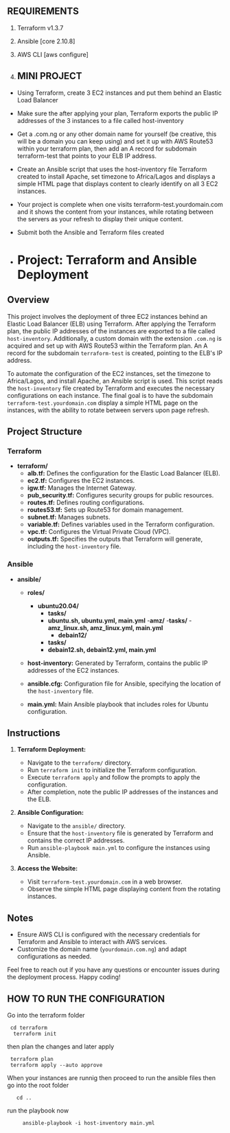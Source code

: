 ## REQUIREMENTS

1. Terraform v1.3.7
2. Ansible [core 2.10.8]
3. AWS CLI [aws configure]

4. ## MINI PROJECT

- Using Terraform, create 3 EC2 instances and put them behind an Elastic Load Balancer
- Make sure the after applying your plan, Terraform exports the public IP addresses of the 3 instances to a file called host-inventory
- Get a .com.ng or any other domain name for yourself (be creative, this will be a domain you can keep using) and set it up with AWS Route53 within your terraform plan, then add an A record for subdomain terraform-test that points to your ELB IP address.
- Create an Ansible script that uses the host-inventory file Terraform created to install Apache, set timezone to Africa/Lagos and displays a simple HTML page that displays content to clearly identify on all 3 EC2 instances.
- Your project is complete when one visits terraform-test.yourdomain.com and it shows the content from your instances, while rotating between the servers as your refresh to display their unique content.
- Submit both the Ansible and Terraform files created

- # Project: Terraform and Ansible Deployment

## Overview

This project involves the deployment of three EC2 instances behind an Elastic Load Balancer (ELB) using Terraform. After applying the Terraform plan, the public IP addresses of the instances are exported to a file called `host-inventory`. Additionally, a custom domain with the extension `.com.ng` is acquired and set up with AWS Route53 within the Terraform plan. An A record for the subdomain `terraform-test` is created, pointing to the ELB's IP address.

To automate the configuration of the EC2 instances, set the timezone to Africa/Lagos, and install Apache, an Ansible script is used. This script reads the `host-inventory` file created by Terraform and executes the necessary configurations on each instance. The final goal is to have the subdomain `terraform-test.yourdomain.com` display a simple HTML page on the instances, with the ability to rotate between servers upon page refresh.

## Project Structure

### Terraform

- **terraform/**
  - **alb.tf:** Defines the configuration for the Elastic Load Balancer (ELB).
  - **ec2.tf:** Configures the EC2 instances.
  - **igw.tf:** Manages the Internet Gateway.
  - **pub_security.tf:** Configures security groups for public resources.
  - **routes.tf:** Defines routing configurations.
  - **routes53.tf:** Sets up Route53 for domain management.
  - **subnet.tf:** Manages subnets.
  - **variable.tf:** Defines variables used in the Terraform configuration.
  - **vpc.tf:** Configures the Virtual Private Cloud (VPC).
  - **outputs.tf:** Specifies the outputs that Terraform will generate, including the `host-inventory` file.

### Ansible

- **ansible/**
  - **roles/**
    - **ubuntu20.04/**
      - **tasks/**
      -  **ubuntu.sh, ubuntu.yml, main.yml**
      -**amz/**
         -**tasks/**
            -**amz_linux.sh, amz_linux.yml, main.yml**
          - **debain12/**
      - **tasks/**
      -  **debain12.sh, debain12.yml, main.yml**
         
           
  - **host-inventory:** Generated by Terraform, contains the public IP addresses of the EC2 instances.
  - **ansible.cfg:** Configuration file for Ansible, specifying the location of the `host-inventory` file.
  - **main.yml:** Main Ansible playbook that includes roles for Ubuntu configuration.

## Instructions

1. **Terraform Deployment:**
   - Navigate to the `terraform/` directory.
   - Run `terraform init` to initialize the Terraform configuration.
   - Execute `terraform apply` and follow the prompts to apply the configuration.
   - After completion, note the public IP addresses of the instances and the ELB.

2. **Ansible Configuration:**
   - Navigate to the `ansible/` directory.
   - Ensure that the `host-inventory` file is generated by Terraform and contains the correct IP addresses.
   - Run `ansible-playbook main.yml` to configure the instances using Ansible.

3. **Access the Website:**
   - Visit `terraform-test.yourdomain.com` in a web browser.
   - Observe the simple HTML page displaying content from the rotating instances.

## Notes
- Ensure AWS CLI is configured with the necessary credentials for Terraform and Ansible to interact with AWS services.
- Customize the domain name (`yourdomain.com.ng`) and adapt configurations as needed.

Feel free to reach out if you have any questions or encounter issues during the deployment process. Happy coding!

## HOW TO RUN THE CONFIGURATION

Go into the terraform folder 

 ```
  cd terraform
   terraform init 
 ```

then plan the changes
and later apply 

```
 terraform plan
 terraform apply --auto approve
```

When your instances are runnig then proceed to run the ansible files then go into the root folder 

```
   cd ..
```

run the playbook now 


 ```
      ansible-playbook -i host-inventory main.yml
```
 
  
